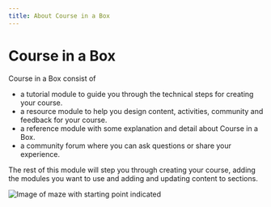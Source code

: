 ```yaml
---
title: About Course in a Box
---
```


# Course in a Box

Course in a Box consist of 

 - a tutorial module to guide you through the technical steps for creating your course.
 - a resource module to help you design content, activities, community and feedback for your course.
 - a reference module with some explanation and detail about Course in a Box.
 - a community forum where you can ask questions or share your experience.

The rest of this module will step you through creating your course, adding the modules you want to use and adding and updating content to sections.

![Image of maze with starting point indicated]({{site.baseurl}}/img/community.jpg)

